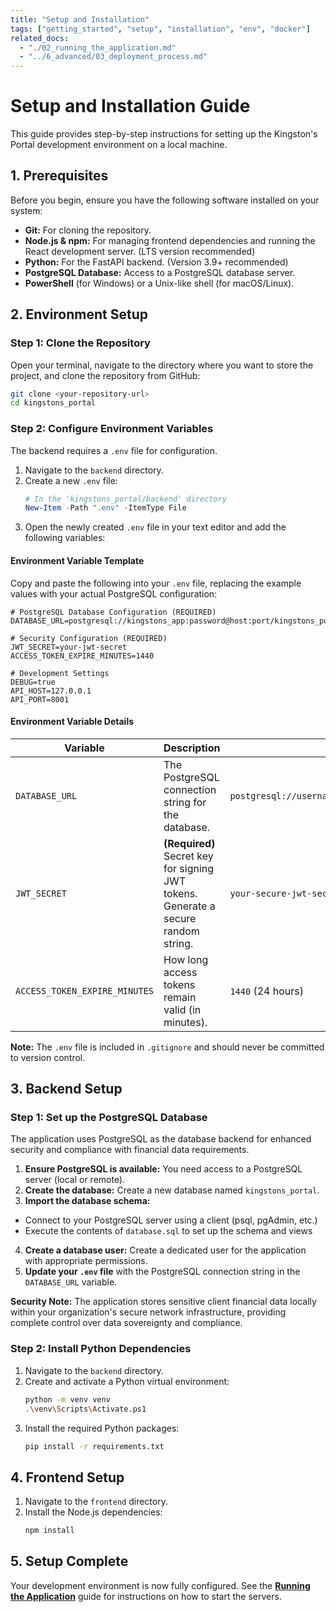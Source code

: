 ```yaml
---
title: "Setup and Installation"
tags: ["getting_started", "setup", "installation", "env", "docker"]
related_docs:
  - "./02_running_the_application.md"
  - "../6_advanced/03_deployment_process.md"
---
```

# Setup and Installation Guide

This guide provides step-by-step instructions for setting up the Kingston's Portal development environment on a local machine.

## 1. Prerequisites

Before you begin, ensure you have the following software installed on your system:

- **Git:** For cloning the repository.
- **Node.js & npm:** For managing frontend dependencies and running the React development server. (LTS version recommended)
- **Python:** For the FastAPI backend. (Version 3.9+ recommended)
- **PostgreSQL Database:** Access to a PostgreSQL database server.
- **PowerShell** (for Windows) or a Unix-like shell (for macOS/Linux).

## 2. Environment Setup

### Step 1: Clone the Repository
Open your terminal, navigate to the directory where you want to store the project, and clone the repository from GitHub:

```bash
git clone <your-repository-url>
cd kingstons_portal
```

### Step 2: Configure Environment Variables

The backend requires a `.env` file for configuration.

1.  Navigate to the `backend` directory.
2.  Create a new `.env` file:
    ```powershell
    # In the 'kingstons_portal/backend' directory
    New-Item -Path ".env" -ItemType File
    ```
3.  Open the newly created `.env` file in your text editor and add the following variables:

#### Environment Variable Template
Copy and paste the following into your `.env` file, replacing the example values with your actual PostgreSQL configuration:

```env
# PostgreSQL Database Configuration (REQUIRED)
DATABASE_URL=postgresql://kingstons_app:password@host:port/kingstons_portal

# Security Configuration (REQUIRED)
JWT_SECRET=your-jwt-secret
ACCESS_TOKEN_EXPIRE_MINUTES=1440

# Development Settings
DEBUG=true
API_HOST=127.0.0.1
API_PORT=8001
```

#### Environment Variable Details
| Variable                    | Description                                                                                             | Example Value                                               |
| --------------------------- | ------------------------------------------------------------------------------------------------------- | ----------------------------------------------------------- |
| `DATABASE_URL`             | The PostgreSQL connection string for the database.                                                      | `postgresql://username:password@localhost:5432/kingstons_portal` |
| `JWT_SECRET`               | **(Required)** Secret key for signing JWT tokens. Generate a secure random string.                     | `your-secure-jwt-secret-key`                               |
| `ACCESS_TOKEN_EXPIRE_MINUTES` | How long access tokens remain valid (in minutes).                                                    | `1440` (24 hours)                                           |

**Note:** The `.env` file is included in `.gitignore` and should never be committed to version control.

## 3. Backend Setup

### Step 1: Set up the PostgreSQL Database

The application uses PostgreSQL as the database backend for enhanced security and compliance with financial data requirements.

1.  **Ensure PostgreSQL is available:** You need access to a PostgreSQL server (local or remote).
2.  **Create the database:** Create a new database named `kingstons_portal`.
3.  **Import the database schema:**
   - Connect to your PostgreSQL server using a client (psql, pgAdmin, etc.)
   - Execute the contents of `database.sql` to set up the schema and views
4.  **Create a database user:** Create a dedicated user for the application with appropriate permissions.
5.  **Update your `.env` file** with the PostgreSQL connection string in the `DATABASE_URL` variable.

**Security Note:** The application stores sensitive client financial data locally within your organization's secure network infrastructure, providing complete control over data sovereignty and compliance.

### Step 2: Install Python Dependencies

1.  Navigate to the `backend` directory.
2.  Create and activate a Python virtual environment:
    ```bash
    python -m venv venv
    .\venv\Scripts\Activate.ps1
    ```
3.  Install the required Python packages:
    ```bash
    pip install -r requirements.txt
    ```

## 4. Frontend Setup

1.  Navigate to the `frontend` directory.
2.  Install the Node.js dependencies:
    ```bash
    npm install
    ```

## 5. Setup Complete

Your development environment is now fully configured. See the [**Running the Application**](./02_running_the_application.md) guide for instructions on how to start the servers. 